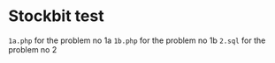 # Stockbit test 

`1a.php` for the problem no 1a
`1b.php` for the problem no 1b
`2.sql` for the problem no 2